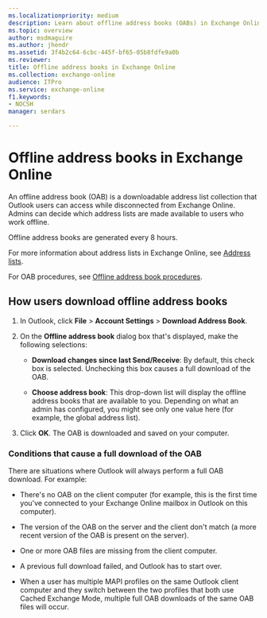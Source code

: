 ```yaml
---
ms.localizationpriority: medium
description: Learn about offline address books (OABs) in Exchange Online.
ms.topic: overview
author: msdmaguire
ms.author: jhendr
ms.assetid: 3f4b2c64-6cbc-445f-bf65-05b8fdfe9a0b
ms.reviewer: 
title: Offline address books in Exchange Online
ms.collection: exchange-online
audience: ITPro
ms.service: exchange-online
f1.keywords:
- NOCSH
manager: serdars

---
```


# Offline address books in Exchange Online

An offline address book (OAB) is a downloadable address list collection that Outlook users can access while disconnected from Exchange Online. Admins can decide which address lists are made available to users who work offline.

Offline address books are generated every 8 hours.

For more information about address lists in Exchange Online, see [Address lists](../../address-books/address-lists/address-lists.md).

For OAB procedures, see [Offline address book procedures](offline-address-book-procedures.md).

## How users download offline address books

1. In Outlook, click **File** \> **Account Settings** \> **Download Address Book**.

2. On the **Offline address book** dialog box that's displayed, make the following selections:

    - **Download changes since last Send/Receive**: By default, this check box is selected. Unchecking this box causes a full download of the OAB.

    - **Choose address book**: This drop-down list will display the offline address books that are available to you. Depending on what an admin has configured, you might see only one value here (for example, the global address list).

3. Click **OK**. The OAB is downloaded and saved on your computer.

### Conditions that cause a full download of the OAB

There are situations where Outlook will always perform a full OAB download. For example:

- There's no OAB on the client computer (for example, this is the first time you've connected to your Exchange Online mailbox in Outlook on this computer).

- The version of the OAB on the server and the client don't match (a more recent version of the OAB is present on the server).

- One or more OAB files are missing from the client computer.

- A previous full download failed, and Outlook has to start over.

- When a user has multiple MAPI profiles on the same Outlook client computer and they switch between the two profiles that both use Cached Exchange Mode, multiple full OAB downloads of the same OAB files will occur.
